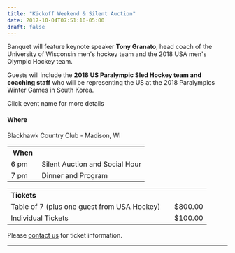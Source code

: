 ```yaml
---
title: "Kickoff Weekend & Silent Auction"
date: 2017-10-04T07:51:10-05:00
draft: false
---
```


Banquet will feature keynote speaker **Tony Granato**, head coach of the University of 
Wisconsin men's hockey team and the 2018 USA men's Olympic Hockey team.

Guests will include the **2018 US Paralympic Sled Hockey team and coaching staff** who 
will be representing the US at the 2018 Paralympics Winter Games in South Korea.

Click event name for more details
<!--more-->

#### Where

Blackhawk Country Club - Madison, WI

<table>
  <tr>
  <th colspan="2"> When  </th>
  </tr>
  <tr>
     <td> 6 pm  </td>
     <td> </td>
     <td> Silent Auction and Social Hour </td>
  </tr>
  <tr>
     <td> 7 pm  </td>
     <td> </td>
     <td> Dinner and Program </td>
  <tr>
</table>


<table>
  <tr>
  <th colspan="2" align="left"> Tickets  </th>
  </tr>
  <tr>
     <td> Table of 7 (plus one guest from USA Hockey) </td>
     <td> </td>
     <td> $800.00 </td>
  </tr>
  <tr>
     <td> Individual Tickets  </td>
     <td> </td>
     <td> $100.00 </td>
  <tr>
</table>

Please [contact us](/contact/) for ticket information.

---
<!--
*This is a fundraising event to benefit The Coach Sauer Foundation, a 501\(c)3 non-profit organization. 
$60 per plate is tax-deductible. Any donation may qualify as a charitable deduction for federal 
income tax purposes.*
-->